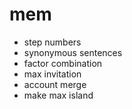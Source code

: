 # mem

- step numbers
- synonymous sentences
- factor combination
- max invitation
- account merge
- make max island
